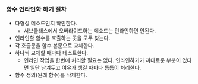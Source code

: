 ### 함수 인라인화 하기 절차

-   다형성 메소드인지 확인한다.
    -   서브클래스에서 오버라이드하는 메소드는 인라인하면 안된다.
-   인라인할 함수를 호출하는 곳을 모두 찾는다.
-   각 호출문을 함수 본문으로 교체한다.
-   하나씩 교체할 때마다 테스트한다.
    -   인라인 작업을 한번에 처리할 필요는 없다. 인라인하기가 까다로운 부분이 있다면 일단 남겨두고 여유가 생길 때마다 틈틈이 처리한다.
-   함수 정의(원래 함수)를 삭제한다.
